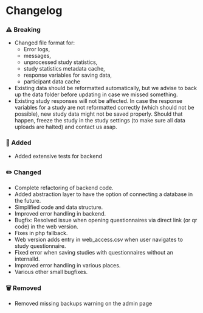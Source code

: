 # Changelog
### ⚠️ Breaking
- Changed file format for: 
  - Error logs,
  - messages, 
  - unprocessed study statistics,
  - study statistics metadata cache, 
  - response variables for saving data, 
  - participant data cache
- Existing data should be reformatted automatically, but we advise to back up the data folder before updating in case we missed something.
- Existing study responses will not be affected. In case the response variables for a study are not reformatted correctly (which should not be possible), new study data might not be saved properly. Should that happen, freeze the study in the study settings (to make sure all data uploads are halted) and contact us asap.

### 🚀 Added

- Added extensive tests for backend

### ✏️ Changed
- Complete refactoring of backend code.
- Added abstraction layer to have the option of connecting a database in the future.
- Simplified code and data structure.
- Improved error handling in backend.
- Bugfix: Resolved issue when opening questionnaires via direct link (or qr code) in the web version.
- Fixes in php fallback.
- Web version adds entry in web_access.csv when user navigates to study questionnaire.  
- Fixed error when saving studies with questionnaires without an internalId.
- Improved error handling in various places.
- Various other small bugfixes.

### 🗑️ Removed
- Removed missing backups warning on the admin page